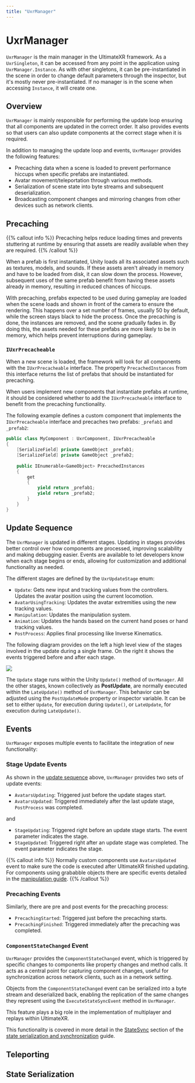 ```yaml
---
title: "UxrManager"
---
```


# UxrManager

`UxrManager` is the main manager in the UltimateXR framework. As a `UxrSingleton`, it can be accessed from any point in the application using `UxrManager.Instance`. As with other singletons, it can be pre-instantiated in the scene in order to change default parameters through the inspector, but it's mostly never pre-instantiated. If no manager is in the scene when accessing `Instance`, it will create one.

## Overview

`UxrManager` is mainly responsible for performing the update loop ensuring that all components are updated in the correct order. It also provides events so that users can also update components at the correct stage when it is required.

In addition to managing the update loop and events, `UxrManager` provides the following features:
- Precaching data when a scene is loaded to prevent performance hiccups when specific prefabs are instantiated.
- Avatar movement/teleportation through various methods.
- Serialization of scene state into byte streams and subsequent deserialization.
- Broadcasting component changes and mirroring changes from other devices such as network clients.

## Precaching

{{% callout info %}}
Precaching helps reduce loading times and prevents stuttering at runtime by ensuring that assets are readily available when they are required.
{{% /callout %}}

When a prefab is first instantiated, Unity loads all its associated assets such as textures, models, and sounds. If these assets aren't already in memory and have to be loaded from disk, it can slow down the process. However, subsequent uses of the same prefab benefit from having these assets already in memory, resulting in reduced chances of hiccups.

With precaching, prefabs expected to be used during gameplay are loaded when the scene loads and shown in front of the camera to ensure the rendering. This happens over a set number of frames, usually 50 by default, while the screen stays black to hide the process. Once the precaching is done, the instances are removed, and the scene gradually fades in.
By doing this, the assets needed for these prefabs are more likely to be in memory, which helps prevent interruptions during gameplay.

### `IUxrPrecacheable`

When a new scene is loaded, the framework will look for all components with the `IUxrPrecacheable` interface. The property `PrecachedInstances` from this interface returns the list of prefabs that should be instantiated for precaching.

When users implement new components that instantiate prefabs at runtime, it should be considered whether to add the `IUxrPrecacheable` interface to benefit from the precaching functionality.

The following example defines a custom component that implements the `IUxrPrecacheable` interface and precaches two prefabs: `_prefab1` and `_prefab2`:

```c#
public class MyComponent : UxrComponent, IUxrPrecacheable
{
	[SerializeField] private GameObject _prefab1;
	[SerializeField] private GameObject _prefab2;
	
	public IEnumerable<GameObject> PrecachedInstances
	{
		get
		{
			yield return _prefab1;
			yield return _prefab2;
		}
	}
}
```

## Update Sequence

The `UxrManager` is updated in different stages. Updating in stages provides better control over how components are processed, improving scalability and making debugging easier. Events are available to let developers know when each stage begins or ends, allowing for customization and additional functionality as needed.

The different stages are defined by the `UxrUpdateStage` enum:
- `Update`: Gets new input and tracking values from the controllers. Updates the avatar position using the current locomotion.
- `AvatarUsingTracking`: Updates the avatar extremities using the new tracking values.
- `Manipulation`: Updates the manipulation system.
- `Animation`: Updates the hands based on the current hand poses or hand tracking values.
- `PostProcess`: Applies final processing like Inverse Kinematics.

The following diagram provides on the left a high level view of the stages involved in the update during a single frame. On the right it shows the events triggered before and after each stage.

![](/docs/programming-guide/media/UxrManagerUpdateOrder.png)

The `Update` stage runs within the Unity `Update()` method of `UxrManager`. All the other stages, known collectively as **PostUpdate**, are normally executed within the `LateUpdate()` method of `UxrManager`. This behavior can be adjusted using the `PostUpdateMode` property or inspector variable. It can be set to either `Update`, for execution during `Update()`, or `LateUpdate`, for execution during `LateUpdate()`.

## Events

`UxrManager` exposes multiple events to facilitate the integration of new functionality:

### Stage Update Events

As shown in the [update sequence](#update_sequence) above, `UxrManager` provides two sets of update events:

- `AvatarsUpdating`: Triggered just before the update stages start.
- `AvatarsUpdated`: Triggered immediately after the last update stage, `PostProcess` was completed.

and

- `StageUpdating`: Triggered right before an update stage starts. The event parameter indicates the stage.
- `StageUpdated`: Triggered right after an update stage was completed. The event parameter indicates the stage.

{{% callout info %}}
Normally custom components use `AvatarsUpdated` event to make sure the code is executed after UltimateXR finished updating.
For components using grababble objects there are specific events detailed in the [manipulation guide](/docs/programming-guide/manipulation-update).
{{% /callout %}}

### Precaching Events

Similarly, there are pre and post events for the precaching process:
- `PrecachingStarted`: Triggered just before the precaching starts.
- `PrecachingFinished`: Triggered immediately after the precaching was completed.

### `ComponentStateChanged` Event

`UxrManager` provides the `ComponentStateChanged` event, which is triggered by specific changes to components like property changes and method calls.
It acts as a central point for capturing component changes, useful for synchronization across network clients, such as in a network setting.

Objects from the `ComponentStateChanged` event can be serialized into a byte stream and deserialized back, enabling the replication of the same changes they represent using the `ExecuteStateSyncEvent` method in `UxrManager`.

This feature plays a big role in the implementation of multiplayer and replays within UltimateXR.

This functionality is covered in more detail in the [StateSync](/docs/programming-guide/state-serialization-and-synchronization-statesync) section of the [state serialization and synchronization](/docs/programming-guide/state-serialization-and-synchronization-introduction) guide.

## Teleporting

## State Serialization
